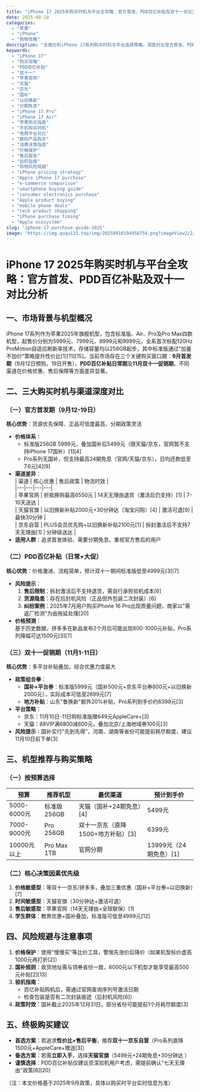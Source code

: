 ```yaml
---
title: "iPhone 17 2025年购买时机与平台全攻略：官方首发、PDD百亿补贴及双十一对比分析"
date: 2025-09-10
categories:
  - "苹果"
  - "iPhone"
  - "购物攻略"
description: "全面分析iPhone 17系列购买时机与平台选择策略，深度对比官方首发、PDD百亿补贴、双十一促销三大购买窗口期，提供价格预测、风险规避及渠道优劣势分析，助你找到最优购机方案。"
keywords:
  - "iPhone 17"
  - "购买攻略"
  - "PDD百亿补贴"
  - "双十一"
  - "苹果官网"
  - "天猫"
  - "京东"
  - "国补"
  - "以旧换新"
  - "分期免息"
  - "iPhone 17 Pro"
  - "iPhone 17 Air"
  - "苹果购买指南"
  - "手机购买时机"
  - "电商平台对比"
  - "数码产品购买"
  - "消费决策指南"
  - "价格保护"
  - "售后服务"
  - "验机指南"
  - "购物风险规避"
  - "iPhone pricing strategy"
  - "Apple iPhone 17 purchase"
  - "e-commerce comparison"
  - "smartphone buying guide"
  - "consumer electronics purchase"
  - "Apple product buying"
  - "mobile phone deals"
  - "tech product shopping"
  - "iPhone purchase timing"
  - "Apple ecosystem"
slug: "iphone-17-purchase-guide-2025"
image: "https://img.ququ123.top/img/20250910194958754.png?imageView2/2/w/900/h/480"
---
```


# iPhone 17 2025年购买时机与平台全攻略：官方首发、PDD百亿补贴及双十一对比分析

## 一、市场背景与机型概况
iPhone 17系列作为苹果2025年旗舰机型，包含标准版、Air、Pro及Pro Max四款机型，起售价分别为5999元、7999元、8999元和9999元，全系首次标配120Hz ProMotion自适应刷新率技术，存储容量均以256GB起步，其中标准版通过"加量不加价"策略提升性价比[1][11][15]。当前市场存在三个关键购买窗口期：**9月首发期**（9月12日预购，19日开售）、**PDD百亿补贴日常期**及**11月双十一促销期**，不同渠道在价格优惠、售后保障等方面差异显著。

## 二、三大购买时机与渠道深度对比

### （一）官方首发期（9月12-19日）
**核心优势**：货源优先保障、正品可信度最高、分期政策灵活  
- **价格体系**：  
  - 标准版256GB 5999元，叠加国补后5499元（限天猫/京东，官网暂不支持iPhone 17国补）[1][4]  
  - Pro系列无国补，但支持最高24期免息（官网/天猫/京东），日均还款低至7.6元[4][9]  
- **渠道差异**：  
  | 渠道 | 核心优惠 | 售后政策 | 物流时效 |  
  |---|---|---|---|  
  | 苹果官网 | 折抵换购最高6550元 | 14天无理由退货（激活后仍支持）[1] | 7-10天送达 |  
  | 天猫官旗 | 以旧换新补贴2000元+30分钟达（淘宝闪购）[4] | 激活可退[9] | 最快30分钟 |  
  | 京东自营 | PLUS会员优先购+以旧换新补贴2100元[1] | 拆封激活后不支持7天无理由[1] | 分钟级送达 |  
- **适用人群**：追求首发体验、需要分期免息、重视官方售后的用户  

### （二）PDD百亿补贴（日常+大促）
**核心优势**：价格激进、流程简单，预计双十一期间标准版低至4999元[3][7]  
- **风险提示**：  
  1. **售后限制**：拆封激活后不支持退货，需自行承担验机成本[6]  
  2. **货源隐患**：存在后封机风险（正品但外包装二次封装）[6]  
  3. **纠纷案例**：2025年7月用户购买iPhone 16 Pro出现质量问题，商家以"需返厂检测"为由拖延处理[20]  
- **价格预测**：  
  基于历史数据，拼多多在新品发布2个月后可能出现800-1000元补贴，Pro系列降幅可达1500元[3][7]  

### （三）双十一促销期（11月1-11日）
**核心优势**：多平台补贴叠加，综合优惠力度最大  
- **政策组合拳**：  
  - **国补+平台券**：标准版5999元（国补500元+京东平台券800元+以旧换新2000元），实际成本可低至2699元[7]  
  - **地方补贴**：山东"鲁换新"额外20%补贴，Pro系列到手价约6399元[3]  
- **平台策略**：  
  - 京东：11月10日-11日购标准版赠649元AppleCare+[3]  
  - 天猫：88VIP满6800减600元，叠加北京/上海地域券100元[3]  
- **风险提示**：国补实行"先到先得"，河南、湖南等省份可能提前耗尽额度，建议11月10日前下单[3]  

## 三、机型推荐与购买策略

### （一）按预算选择
| 预算 | 推荐机型 | 最优渠道 | 预计到手价 |  
|---|---|---|---|  
| 5000-6000元 | 标准版256GB | 天猫（国补+24期免息）[4] | 5499元 |  
| 7000-9000元 | Pro 256GB | 双十一京东（直降1500+地方补贴）[3] | 6399元 |  
| 10000元以上 | Pro Max 1TB | 官网分期 | 13999元（24期免息）[1] |  

### （二）核心决策因素优先级
1. **价格敏感型**：等双十一京东/拼多多，叠加三重优惠（国补+平台券+以旧换新）[7]  
2. **时间敏感型**：天猫官旗（30分钟达+激活可退）    
3. **售后敏感型**：苹果官网（14天无理由+全球联保）[1]  
4. **学生群体**：教育优惠+国补叠加，标准版可低至4999元[12]  

## 四、风险规避与注意事项
1. **价格保护**：使用"慢慢买"等比价工具，警惕先涨价后降价（如某机型标价虚高1000元再打折[2]）  
2. **国补规则**：收货地址需与领券省份一致，6000元以下机型才能享受最高500元补贴[2][13]  
3. **验机指南**：  
   - 百亿补贴购机后，需通过官网查询序列号激活日期  
   - 检查包装是否有二次封装痕迹（后封机风险[6]）  
4. **政策时效**：国补截止2025年12月31日，部分省份可能提前1个月耗尽额度[3]  

## 五、终极购买建议
- **首选方案**：若追求**性价比+售后平衡**，推荐**双十一京东自营**（Pro系列直降1500元+AppleCare+赠送[3]）  
- **备选方案**：若需**立即入手**，选择**天猫官旗**（5499元+24期免息+30分钟达 ）  
- **谨慎选择**：PDD百亿补贴仅建议资深验机用户考虑，需提前确认"七天无理由"政策[6][20]  

（注：本文价格基于2025年9月政策，具体以购买时平台实时信息为准）